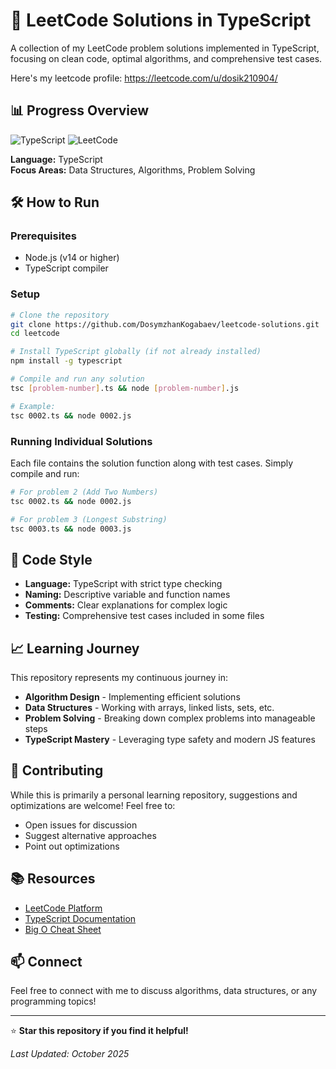 # 🚀 LeetCode Solutions in TypeScript

A collection of my LeetCode problem solutions implemented in TypeScript, focusing on clean code, optimal algorithms, and comprehensive test cases.

Here's my leetcode profile: https://leetcode.com/u/dosik210904/

## 📊 Progress Overview

![TypeScript](https://img.shields.io/badge/TypeScript-007ACC?style=for-the-badge&logo=typescript&logoColor=white)
![LeetCode](https://img.shields.io/badge/LeetCode-FFA116?style=for-the-badge&logo=leetcode&logoColor=black)

**Language:** TypeScript  
**Focus Areas:** Data Structures, Algorithms, Problem Solving

## 🛠️ How to Run

### Prerequisites
- Node.js (v14 or higher)
- TypeScript compiler

### Setup
```bash
# Clone the repository
git clone https://github.com/DosymzhanKogabaev/leetcode-solutions.git
cd leetcode

# Install TypeScript globally (if not already installed)
npm install -g typescript

# Compile and run any solution
tsc [problem-number].ts && node [problem-number].js

# Example:
tsc 0002.ts && node 0002.js
```

### Running Individual Solutions
Each file contains the solution function along with test cases. Simply compile and run:

```bash
# For problem 2 (Add Two Numbers)
tsc 0002.ts && node 0002.js

# For problem 3 (Longest Substring)
tsc 0003.ts && node 0003.js
```

## 🎨 Code Style

- **Language:** TypeScript with strict type checking
- **Naming:** Descriptive variable and function names
- **Comments:** Clear explanations for complex logic
- **Testing:** Comprehensive test cases included in some files

## 📈 Learning Journey

This repository represents my continuous journey in:
- **Algorithm Design** - Implementing efficient solutions
- **Data Structures** - Working with arrays, linked lists, sets, etc.
- **Problem Solving** - Breaking down complex problems into manageable steps
- **TypeScript Mastery** - Leveraging type safety and modern JS features

## 🤝 Contributing

While this is primarily a personal learning repository, suggestions and optimizations are welcome! Feel free to:
- Open issues for discussion
- Suggest alternative approaches
- Point out optimizations

## 📚 Resources

- [LeetCode Platform](https://leetcode.com/)
- [TypeScript Documentation](https://www.typescriptlang.org/docs/)
- [Big O Cheat Sheet](https://www.bigocheatsheet.com/)

## 📫 Connect

Feel free to connect with me to discuss algorithms, data structures, or any programming topics!

---

⭐ **Star this repository if you find it helpful!**

*Last Updated: October 2025*
